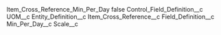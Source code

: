 <?xml version="1.0" encoding="UTF-8"?>
<CustomMetadata xmlns="http://soap.sforce.com/2006/04/metadata" xmlns:xsi="http://www.w3.org/2001/XMLSchema-instance" xmlns:xsd="http://www.w3.org/2001/XMLSchema">
    <label>Item_Cross_Reference_Min_Per_Day</label>
    <protected>false</protected>
    <values>
        <field>Control_Field_Definition__c</field>
        <value xsi:type="xsd:string">UOM__c</value>
    </values>
    <values>
        <field>Entity_Definition__c</field>
        <value xsi:type="xsd:string">Item_Cross_Reference__c</value>
    </values>
    <values>
        <field>Field_Definition__c</field>
        <value xsi:type="xsd:string">Min_Per_Day__c</value>
    </values>
    <values>
        <field>Scale__c</field>
        <value xsi:nil="true"/>
    </values>
</CustomMetadata>
